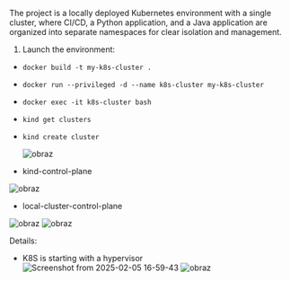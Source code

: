 The project is a locally deployed Kubernetes environment with a single cluster, where CI/CD, a Python application, and a Java application are organized into separate namespaces for clear isolation and management.

1. Launch the environment:

* ```docker build -t my-k8s-cluster .```
* ```docker run --privileged -d --name k8s-cluster my-k8s-cluster```
* ```docker exec -it k8s-cluster bash```
* ```kind get clusters```
* ```kind create cluster```
  
  ![obraz](https://github.com/user-attachments/assets/86c3e0fd-4e55-41d6-977a-15e5f838be33)

* kind-control-plane

![obraz](https://github.com/user-attachments/assets/29bea509-b87e-4b28-944b-6b93126c5142)

* local-cluster-control-plane

![obraz](https://github.com/user-attachments/assets/e7de3e79-ca90-4367-81e3-79e22ea93c85)
![obraz](https://github.com/user-attachments/assets/6df5d56a-3822-418f-99fc-16e12de127ce)




  
Details: 
* K8S is starting with a hypervisor
![Screenshot from 2025-02-05 16-59-43](https://github.com/user-attachments/assets/01ee5c66-11cc-4521-83d2-f7b74937b566)
![obraz](https://github.com/user-attachments/assets/5c0ef073-9060-4d07-b018-015840de31c5)
